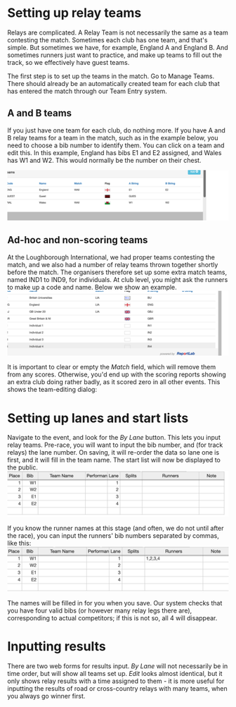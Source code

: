 <!-- TITLE: Relays -->
<!-- SUBTITLE: How to set up Relays and input their results -->

# Setting up relay teams
Relays are complicated.  A Relay Team is not necessarily the same as a team contesting the match.   Sometimes each club has one team, and that's simple.  But sometimes we have, for example, England A and England B.  And sometimes runners just want to practice, and make up teams to fill out the track, so we effectively have guest teams.

The first step is to set up the teams in the match.  Go to Manage Teams.  There should already be an automatically created team for each club that has entered the match through our Team Entry system.  

## A and B teams
If you just have one team for each club, do nothing more.  If you have A and B relay teams for a team in the match, such as in the example below, you need to choose a bib number to identify them.  You can click on a team and edit this.  In this example, England has bibs E1 and E2 assigned, and Wales has W1 and W2.  This would normally be the number on their chest.

![Teams 1](/uploads/track-results/teams-1.png "Teams 1")

## Ad-hoc and non-scoring teams
At the Loughborough International, we had proper teams contesting the match, and we also had a number of relay teams thrown together shortly before the match.  The organisers therefore set up some extra match teams, named IND1 to IND9, for individuals.  At club level, you might ask the runners to make up a code and name.  Below we show an example.
![Teams 2](/uploads/track-results/teams-2.png "Teams 2")


It is important to clear or empty the *Match* field, which will remove them from any scores.  Otherwise, you'd end up with the scoring reports showing an extra club doing rather badly, as it scored zero in all other events.  This shows the team-editing dialog:

# Setting up lanes and start lists
Navigate to the event, and look for the *By Lane* button.  This lets you input relay teams.  Pre-race, you will want to input the bib number, and (for track relays) the lane number.  On saving, it will re-order the data so lane one is first, and it will fill in the team name.  The start list will now be displayed to the public.
![Relay Input 1](/uploads/track-results/relay-input-1.png "Relay Input 1")

If you know the runner names at this stage (and often, we do not until after the race), you can input the runners' bib numbers separated by commas, like this:
![Relay Runner Input](/uploads/track-results/relay-runner-input.png "Relay Runner Input")

The names will be filled in for you when you save.  Our system checks that you have four valid bibs (or however many relay legs there are), corresponding to actual competitors; if this is not so, all 4 will disappear.

# Inputting results
There are two web forms for results input. *By Lane* will not necessarily be in time order, but will show all teams set up.  *Edit* looks almost identical, but it only shows relay results with a time assigned to them - it is more useful for inputting the results of road or cross-country relays with many teams, when you always go winner first.

